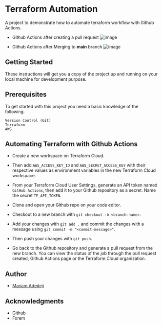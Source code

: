 # Terraform Automation

A project to demonstrate how to automate terraform workflow with Github Actions.

* Github Actions after creating a pull request
![image]()

* Github Actions after Merging to **main** branch
![image]()

## Getting Started

These instructions will get you a copy of the project up and running on your local machine for development purpose.

## Prerequisites

To get started with this project you need a basic knowledge of the following.
```
Version Control (Git)
Terraform
AWS
```

## Automating Terraform with Github Actions

* Create a new workspace on Terraform Cloud.
* Then add `AWS_ACCESS_KEY_ID` and `AWS_SECRET_ACCESS_KEY` with their respective values as environment variables in the new Terraform Cloud workspace.
* From your Terraform Cloud User Settings, generate an API token named `GitHub Actions`, then add it to your Github repository as a secret. Name the secret `TF_API_TOKEN`.

* Clone and open your Github repo on your code editor.
* Checkout to a new branch with `git checkout -b <branch-name>`.
* Add your changes with `git add .` and commit the changes with a message using `git commit -m "<commit-message>"`.
* Then push your changes with `git push`.
* Go back to the Github repository and generate a pull request from the new branch. You can view the status of the job through the pull request created, Github Actions page or the Terraform Cloud organization.

## Author

* [Mariam Adedeji](https://github.com/mariehposa)

## Acknowledgments

* Github
* Forem